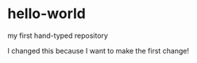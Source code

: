 # hello-world
my first hand-typed repository 

I changed this because I want to make the first change! 
